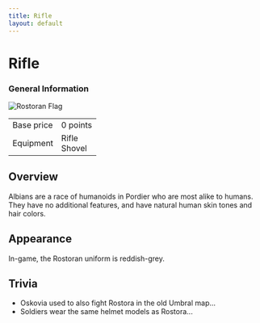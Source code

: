 ```yaml
---
title: Rifle
layout: default
---
```


<div class="main-content">
  <h1>Rifle</h1>

  <div class="infobox">
    <h3>General Information</h3>
    <img src="/images/" alt="Rostoran Flag" />
    <table>
      <tr>
        <td>Base price</td>
        <td>0 points</td>
      </tr>
      <tr>
        <td>Equipment</td>
        <td>Rifle<br />Shovel</td>
      </tr>
    </table>
  </div>

  <div class="section">
    <h2>Overview</h2>
    <p>
      Albians are a race of humanoids in Pordier who are most alike to humans. They have no
      additional features, and have natural human skin tones and hair colors.
    </p>
  </div>

  <div class="section">
    <h2>Appearance</h2>
    <p>In-game, the Rostoran uniform is reddish-grey.</p>
  </div>

  <div class="section">
    <h2>Trivia</h2>
    <ul>
      <li>Oskovia used to also fight Rostora in the old Umbral map...</li>
      <li>Soldiers wear the same helmet models as Rostora...</li>
    </ul>
  </div>
</div>
